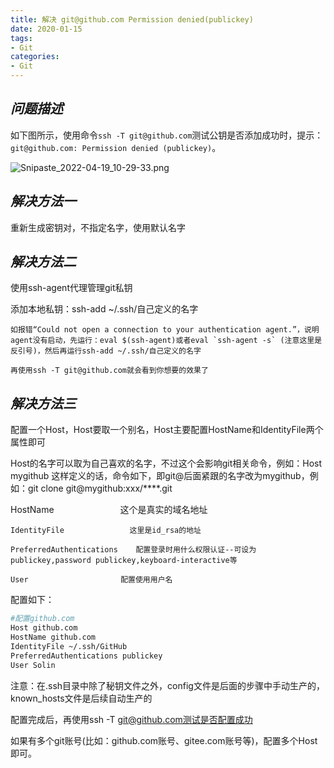 ```yaml
---
title: 解决 git@github.com Permission denied(publickey)
date: 2020-01-15
tags:
- Git
categories:
- Git
---
```


## ***问题描述***

如下图所示，使用命令`ssh -T git@github.com`测试公钥是否添加成功时，提示：`git@github.com: Permission denied (publickey)`。

![Snipaste_2022-04-19_10-29-33.png](https://s2.loli.net/2022/05/08/eSvTljFg35b1OGB.png)

## ***解决方法一***

重新生成密钥对，不指定名字，使用默认名字

## ***解决方法二***

使用ssh-agent代理管理git私钥

添加本地私钥：ssh-add ~/.ssh/自己定义的名字

```
如报错“Could not open a connection to your authentication agent.”，说明agent没有启动，先运行：eval $(ssh-agent)或者eval `ssh-agent -s` (注意这里是反引号)，然后再运行ssh-add ~/.ssh/自己定义的名字

再使用ssh -T git@github.com就会看到你想要的效果了

```

## ***解决方法三***

配置一个Host，Host要取一个别名，Host主要配置HostName和IdentityFile两个属性即可

Host的名字可以取为自己喜欢的名字，不过这个会影响git相关命令，例如：Host mygithub 这样定义的话，命令如下，即git@后面紧跟的名字改为mygithub，例如：git clone git@mygithub:xxx/****.git

HostName 　　　　　　　   这个是真实的域名地址

```
IdentityFile 　　　　　　　  这里是id_rsa的地址

PreferredAuthentications    配置登录时用什么权限认证--可设为publickey,password publickey,keyboard-interactive等

User 　　　　　　　　　　   配置使用用户名
```

配置如下：

```bash
#配置github.com
Host github.com
HostName github.com
IdentityFile ~/.ssh/GitHub
PreferredAuthentications publickey 
User Solin
```

注意：在.ssh目录中除了秘钥文件之外，config文件是后面的步骤中手动生产的，known_hosts文件是后续自动生产的

配置完成后，再使用ssh -T git@github.com测试是否配置成功

如果有多个git账号(比如：github.com账号、gitee.com账号等)，配置多个Host即可。